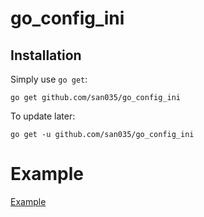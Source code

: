 # go_config_ini
Installation
------------

Simply use `go get`:

    go get github.com/san035/go_config_ini

To update later:

    go get -u github.com/san035/go_config_ini

# Example
[Example](https://github.com/san035/go_config_ini/example)
